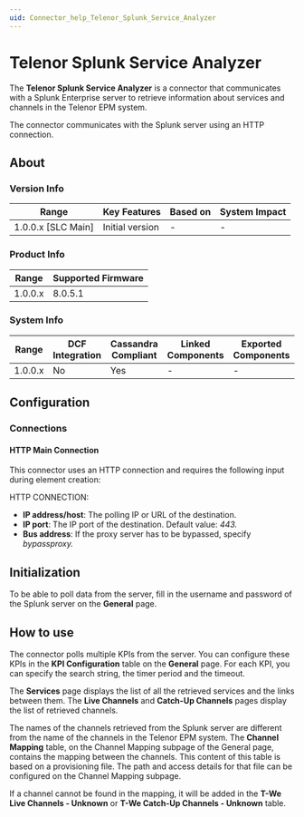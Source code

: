 ```yaml
---
uid: Connector_help_Telenor_Splunk_Service_Analyzer
---
```


# Telenor Splunk Service Analyzer

The **Telenor Splunk Service Analyzer** is a connector that communicates with a Splunk Enterprise server to retrieve information about services and channels in the Telenor EPM system.

The connector communicates with the Splunk server using an HTTP connection.

## About

### Version Info

| **Range**            | **Key Features** | **Based on** | **System Impact** |
|----------------------|------------------|--------------|-------------------|
| 1.0.0.x \[SLC Main\] | Initial version  | \-           | \-                |

### Product Info

| **Range** | **Supported Firmware** |
|-----------|------------------------|
| 1.0.0.x   | 8.0.5.1                |

### System Info

| **Range** | **DCF Integration** | **Cassandra Compliant** | **Linked Components** | **Exported Components** |
|-----------|---------------------|-------------------------|-----------------------|-------------------------|
| 1.0.0.x   | No                  | Yes                     | \-                    | \-                      |

## Configuration

### Connections

#### HTTP Main Connection

This connector uses an HTTP connection and requires the following input during element creation:

HTTP CONNECTION:

- **IP address/host**: The polling IP or URL of the destination.
- **IP port**: The IP port of the destination. Default value: *443.*
- **Bus address**: If the proxy server has to be bypassed, specify *bypassproxy.*

## Initialization

To be able to poll data from the server, fill in the username and password of the Splunk server on the **General** page.

## How to use

The connector polls multiple KPIs from the server. You can configure these KPIs in the **KPI Configuration** table on the **General** page. For each KPI, you can specify the search string, the timer period and the timeout.

The **Services** page displays the list of all the retrieved services and the links between them. The **Live Channels** and **Catch-Up Channels** pages display the list of retrieved channels.

The names of the channels retrieved from the Splunk server are different from the name of the channels in the Telenor EPM system. The **Channel Mapping** table, on the Channel Mapping subpage of the General page, contains the mapping between the channels. This content of this table is based on a provisioning file. The path and access details for that file can be configured on the Channel Mapping subpage.

If a channel cannot be found in the mapping, it will be added in the **T-We Live Channels - Unknown** or **T-We Catch-Up Channels - Unknown** table.
